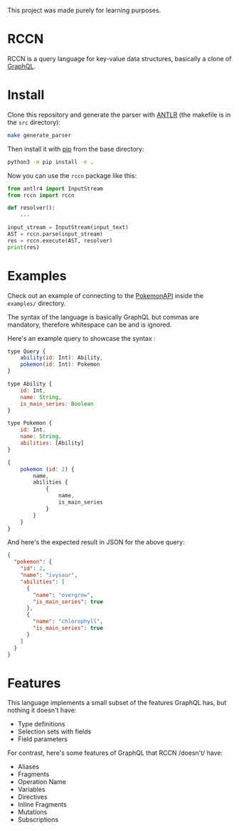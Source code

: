 This project was made purely for learning purposes.

# RCCN

RCCN is a query language for key-value data structures, basically a clone of [GraphQL](https://graphql.org).

# Install

Clone this repository and generate the parser with [ANTLR](https://www.antlr.org/) (the makefile is in the `src` directory):

``` sh
make generate_parser
```

Then install it with [pip](https://packaging.python.org/en/latest/tutorials/installing-packages/#installing-from-a-local-src-tree) from the base directory:

``` sh
python3 -m pip install -e .
```

Now you can use the `rccn` package like this:

``` python
from antlr4 import InputStream
from rccn import rccn

def resolver():
    ...

input_stream = InputStream(input_text)
AST = rccn.parse(input_stream)
res = rccn.execute(AST, resolver)
print(res)
```

# Examples

Check out an example of connecting to the [PokemonAPI](https://pokeapi.co/) inside the `examples/` directory.

The syntax of the language is basically GraphQL but commas are mandatory,
therefore whitespace can be and is ignored.

Here's an example query to showcase the syntax :

``` javascript
type Query {
    ability(id: Int): Ability,
    pokemon(id: Int): Pokemon
}

type Ability {
    id: Int,
    name: String,
    is_main_series: Boolean
}

type Pokemon {
    id: Int,
    name: String,
    abilities: [Ability]
}

{
    pokemon (id: 2) {
        name,
        abilities {
            {
                name,
                is_main_series
            }
        }
    }
}
```

And here's the expected result in JSON for the above query:

``` json
{
  "pokemon": {
    "id": 2,
    "name": "ivysaur",
    "abilities": [
      {
        "name": "overgrow",
        "is_main_series": true
      },
      {
        "name": "chlorophyll",
        "is_main_series": true
      }
    ]
  }
}
```

# Features

This language implements a small subset of the features GraphQL has, but nothing it doesn't have:
- Type definitions
- Selection sets with fields
- Field parameters

For contrast, here's some features of GraphQL that RCCN /doesn't/ have:
- Aliases
- Fragments
- Operation Name
- Variables
- Directives
- Inline Fragments
- Mutations
- Subscriptions
